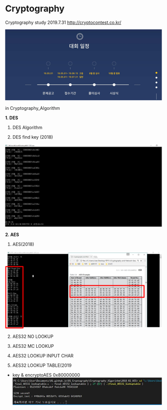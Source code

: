 # Cryptography
Cryptography study 2019.7.31 http://cryptocontest.co.kr/

![Cryptographycontestschedule](./MD_Explanation/Cryptographycontestschedule.JPG)

in Cryptography_Algorithm

**1. DES**
  1. DES Algorithm
  
  2. DES find key (2018)
  
  ![findkey](./Cryptography_Algorithm/2018_01_DES/MD/DES_brute-force.PNG)
  
**2. AES**
  
  1. AES(2018)
  
  ![AES_EXE](./Cryptography_Algorithm/2018_02_AES/MD/AES_3.png)
  
  2. AES32 NO LOOKUP
  
  3. AES32 MC LOOKUP
  
  4. AES32 LOOKUP INPUT CHAR
 
  5. AES32 LOOKUP TABLE(2019
  - key & encryptoAES 0x80000000
  ![AE32_EXE_0X80000000](./Cryptography_Algorithm/2018_02_AES/MD/AES32_LOOKUP_0X80000000_time.JPG)
